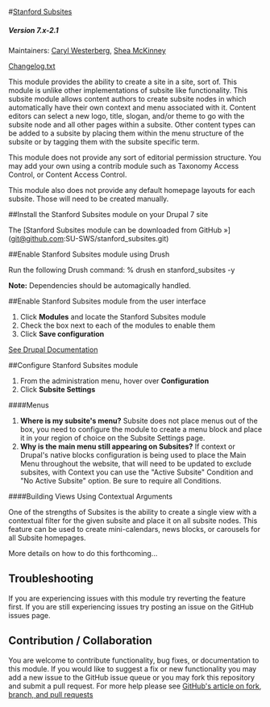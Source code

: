 #[Stanford Subsites](https://github.com/SU-SWS/stanford_subsites)
##### Version 7.x-2.1

Maintainers: [Caryl Westerberg](https://github.com/cjwest), [Shea McKinney](https://github.com/sherakama)

[Changelog.txt](CHANGELOG.txt)

This module provides the ability to create a site in a site, sort of. This module is unlike other implementations of subsite like functionality. This subsite module allows content authors to create subsite nodes in which automatically have their own context and menu associated with it. Content editors can select a new logo, title, slogan, and/or theme to go with the subsite node and all other pages within a subsite. Other content types can be added to a subsite by placing them within the menu structure of the subsite or by tagging them with the subsite specific term. 

This module does not provide any sort of editorial permission structure. You may add your own using a contrib module such as Taxonomy Access Control, or Content Access Control.

This module also does not provide any default homepage layouts for each subsite. Those will need to be created manually.

##Install the Stanford Subsites module on your Drupal 7 site

The [Stanford Subsites module can be downloaded from GitHub »] (git@github.com:SU-SWS/stanford_subsites.git)

##Enable Stanford Subsites module using Drush

Run the following Drush command: % drush en stanford_subsites -y

**Note:** Dependencies should be automagically handled.

##Enable Stanford Subsites module from the user interface

1. Click **Modules** and locate the Stanford Subsites module
2. Check the box next to each of the modules to enable them
3. Click **Save configuration**

[See Drupal Documentation](https://drupal.org/documentation/install/modules-themes/modules-7)

##Configure Stanford Subsites module

1. From the administration menu, hover over **Configuration**
2. Click **Subsite Settings**

####Menus

1. **Where is my subsite's menu?** Subsite does not place menus out of the box, you need to configure the module to create a menu block and place it in your region of choice on the Subsite Settings page.
2. **Why is the main menu still appearing on Subsites?** If context or Drupal's native blocks configuration is being used to place the Main Menu throughout the website, that will need to be updated to exclude subsites, with Context you can use the "Active Subsite" Condition and "No Active Subsite" option. Be sure to require all Conditions.

####Building Views Using Contextual Arguments

One of the strengths of Subsites is the ability to create a single view with a contextual filter for the given subsite and place it on all subsite nodes. This feature can be used to create mini-calendars, news blocks, or carousels for all Subsite homepages. 

More details on how to do this forthcoming...

Troubleshooting
---

If you are experiencing issues with this module try reverting the feature first. If you are still experiencing issues try posting an issue on the GitHub issues page.

Contribution / Collaboration
---

You are welcome to contribute functionality, bug fixes, or documentation to this module. If you would like to suggest a fix or new functionality you may add a new issue to the GitHub issue queue or you may fork this repository and submit a pull request. For more help please see [GitHub's article on fork, branch, and pull requests](https://help.github.com/articles/using-pull-requests)
